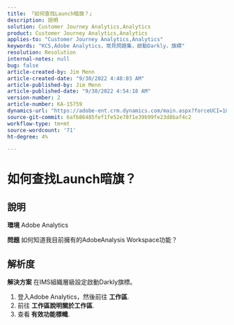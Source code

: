 ```yaml
---
title: 「如何查找Launch暗旗？」
description: 說明
solution: Customer Journey Analytics,Analytics
product: Customer Journey Analytics,Analytics
applies-to: "Customer Journey Analytics,Analytics"
keywords: "KCS,Adobe Analytics，常見問題集，啟動Darkly，旗標"
resolution: Resolution
internal-notes: null
bug: false
article-created-by: Jim Menn
article-created-date: "9/30/2022 4:48:03 AM"
article-published-by: Jim Menn
article-published-date: "9/30/2022 4:54:18 AM"
version-number: 2
article-number: KA-15759
dynamics-url: "https://adobe-ent.crm.dynamics.com/main.aspx?forceUCI=1&pagetype=entityrecord&etn=knowledgearticle&id=2a17b810-7b40-ed11-9db1-0022480866ad"
source-git-commit: 6afb86485fef1fe52e78f1e39b99fe23d8baf4c2
workflow-type: tm+mt
source-wordcount: '71'
ht-degree: 4%

---
```


# 如何查找Launch暗旗？

## 說明


<b>環境</b>
Adobe Analytics

<b>問題</b>
如何知道我目前擁有的AdobeAnalysis Workspace功能？


## 解析度


<b>解決方案</b>
在IMS組織層級設定啟動Darkly旗標。

1. 登入Adobe Analytics，然後前往 <b>工作區</b>.
2. 前往 <b>工作區</b><b>說明</b><b>關於工作區</b>.
3. 查看<b> 有效功能標幟</b>.

